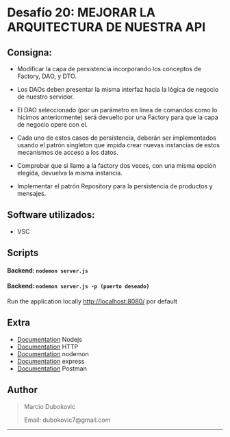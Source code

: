 # Desafío 20: MEJORAR LA ARQUITECTURA DE NUESTRA API

## Consigna:

- Modificar la capa de persistencia incorporando los conceptos de Factory, DAO, y DTO.

- Los DAOs deben presentar la misma interfaz hacia la lógica de negocio de nuestro servidor.

- El DAO seleccionado (por un parámetro en línea de comandos como lo hicimos anteriormente) será devuelto por una Factory para que la capa de negocio opere con el.

- Cada uno de estos casos de persistencia, deberán ser implementados usando el patrón singleton que impida crear nuevas instancias de estos mecanismos de acceso a los datos.

- Comprobar que si llamo a la factory dos veces, con una misma opción elegida, devuelva la misma instancia.

- Implementar el patrón Repository para la persistencia de productos y mensajes.

## Software utilizados:

- VSC

## Scripts

#### Backend: `nodemon server.js`

#### Backend: `nodemon server.js -p (puerto deseado)`

Run the application locally
[http://localhost:8080/](http://localhost:8080/) por default

## Extra

- [Documentation](https://nodejs.org/es/) Nodejs
- [Documentation](https://es.wikipedia.org/wiki/Protocolo_de_transferencia_de_hipertexto) HTTP
- [Documentation](https://www.npmjs.com/package/nodemon) nodemon
- [Documentation](https://expressjs.com/es/) express
- [Documentation](https://www.postman.com) Postman

## Author

> <p>Marcio Dubokovic </p>
> <p>Email: dubokovic7@gmail.com </p>

---
